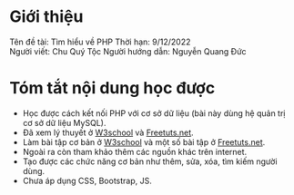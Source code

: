 

# Giới thiệu
Tên đề tài: Tìm hiểu về PHP
Thời hạn: 9/12/2022  
Người viết: Chu Quý Tộc
Người hướng dẫn: Nguyễn Quang Đức  

# Tóm tắt nội dung học được
- Học được cách kết nối PHP với cơ sở dữ liệu (bài này dùng hệ quản trị cơ sở dữ liệu MySQL).
- Đã xem lý thuyết ở [W3school](http://www.w3schools.com/php/default.asp) và [Freetuts.net](http://freetuts.net/hoc-php/bai-tap-php-can-ban).
- Làm bài tập cơ bản ở [W3school](http://www.w3schools.com/php/default.asp) và một số bài tập ở [Freetuts.net](http://freetuts.net/hoc-php/bai-tap-php-can-ban).
- Ngoài ra còn tham khảo thêm các nguồn khác trên internet.
- Tạo được các chức năng cơ bản như thêm, sửa, xóa, tìm kiếm người dùng.
- Chưa áp dụng CSS, Bootstrap, JS.
